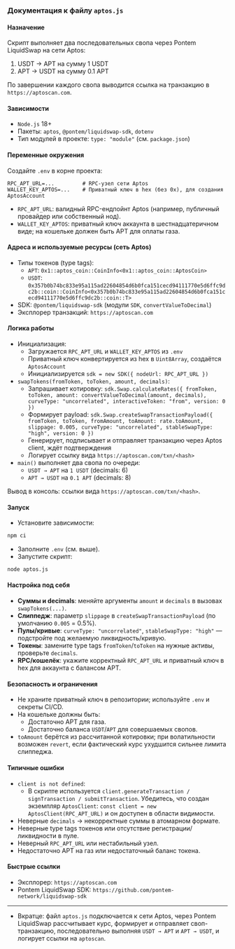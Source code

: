 ### Документация к файлу `aptos.js`

#### Назначение
Скрипт выполняет два последовательных свопа через Pontem LiquidSwap на сети Aptos:
1) USDT → APT на сумму 1 USDT
2) APT → USDT на сумму 0.1 APT

По завершении каждого свопа выводится ссылка на транзакцию в `https://aptoscan.com`.

#### Зависимости
- `Node.js` 18+
- Пакеты: `aptos`, `@pontem/liquidswap-sdk`, `dotenv`
- Тип модулей в проекте: `type: "module"` (см. `package.json`)

#### Переменные окружения
Создайте `.env` в корне проекта:
```env
RPC_APT_URL=...         # RPC-узел сети Aptos
WALLET_KEY_APTOS=...    # Приватный ключ в hex (без 0x), для создания AptosAccount
```

- `RPC_APT_URL`: валидный RPC-ендпойнт Aptos (например, публичный провайдер или собственный нод).
- `WALLET_KEY_APTOS`: приватный ключ аккаунта в шестнадцатеричном виде; на кошельке должен быть APT для оплаты газа.

#### Адреса и используемые ресурсы (сеть Aptos)
- Типы токенов (type tags):
  - `APT`: `0x1::aptos_coin::CoinInfo<0x1::aptos_coin::AptosCoin>`
  - `USDT`: `0x357b0b74bc833e95a115ad22604854d6b0fca151cecd94111770e5d6ffc9dc2b::coin::CoinInfo<0x357b0b74bc833e95a115ad22604854d6b0fca151cecd94111770e5d6ffc9dc2b::coin::T>`
- SDK: `@pontem/liquidswap-sdk` (модули `SDK`, `convertValueToDecimal`)
- Эксплорер транзакций: `https://aptoscan.com`

#### Логика работы
- Инициализация:
  - Загружается `RPC_APT_URL` и `WALLET_KEY_APTOS` из `.env`
  - Приватный ключ конвертируется из hex в `Uint8Array`, создаётся `AptosAccount`
  - Инициализируется `sdk = new SDK({ nodeUrl: RPC_APT_URL })`
- `swapTokens(fromToken, toToken, amount, decimals)`:
  - Запрашивает котировку: `sdk.Swap.calculateRates({ fromToken, toToken, amount: convertValueToDecimal(amount, decimals), curveType: "uncorrelated", interactiveToken: "from", version: 0 })`
  - Формирует payload: `sdk.Swap.createSwapTransactionPayload({ fromToken, toToken, fromAmount, toAmount: rate.toAmount, slippage: 0.005, curveType: "uncorrelated", stableSwapType: "high", version: 0 })`
  - Генерирует, подписывает и отправляет транзакцию через Aptos client, ждёт подтверждения
  - Логирует ссылку вида `https://aptoscan.com/txn/<hash>`
- `main()` выполняет два свопа по очереди:
  - `USDT → APT` на `1 USDT` (decimals: 6)
  - `APT → USDT` на `0.1 APT` (decimals: 8)

Вывод в консоль: ссылки вида `https://aptoscan.com/txn/<hash>`.

#### Запуск
- Установите зависимости:
```bash
npm ci
```
- Заполните `.env` (см. выше).
- Запустите скрипт:
```bash
node aptos.js
```

#### Настройка под себя
- **Суммы и decimals**: меняйте аргументы `amount` и `decimals` в вызовах `swapTokens(...)`.
- **Слиппедж**: параметр `slippage` в `createSwapTransactionPayload` (по умолчанию `0.005` = 0.5%).
- **Пулы/кривые**: `curveType: "uncorrelated"`, `stableSwapType: "high"` — подстройте под желаемую ликвидность/кривую.
- **Токены**: замените type tags `fromToken`/`toToken` на нужные активы, проверьте `decimals`.
- **RPC/кошелёк**: укажите корректный `RPC_APT_URL` и приватный ключ в hex для аккаунта с балансом APT.

#### Безопасность и ограничения
- Не храните приватный ключ в репозитории; используйте `.env` и секреты CI/CD.
- На кошельке должны быть:
  - Достаточно APT для газа.
  - Достаточно баланса `USDT`/`APT` для совершаемых свопов.
- `toAmount` берётся из рассчитанной котировки; при волатильности возможен `revert`, если фактический курс ухудшится сильнее лимита слиппеджа.

#### Типичные ошибки
- `client is not defined`:
  - В скрипте используется `client.generateTransaction / signTransaction / submitTransaction`. Убедитесь, что создан экземпляр `AptosClient`: `const client = new AptosClient(RPC_APT_URL)` и он доступен в области видимости.
- Неверные `decimals` → некорректные суммы в атомарном формате.
- Неверные type tags токенов или отсутствие регистрации/ликвидности в пуле.
- Неверный `RPC_APT_URL` или нестабильный узел.
- Недостаточно APT на газ или недостаточный баланс токена.

#### Быстрые ссылки
- Эксплорер: `https://aptoscan.com`
- Pontem LiquidSwap SDK: `https://github.com/pontem-network/liquidswap-sdk`

- - -
- Вкратце: файл `aptos.js` подключается к сети Aptos, через Pontem LiquidSwap рассчитывает курс, формирует и отправляет своп-транзакцию, последовательно выполняя `USDT → APT` и `APT → USDT`, и логирует ссылки на `aptoscan`.


